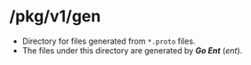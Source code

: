 # /pkg/v1/gen

- Directory for files generated from `*.proto` files.
- The files under this directory are generated by **_Go Ent_** (_ent_).